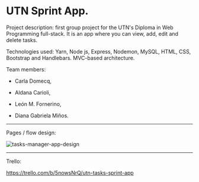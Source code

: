 # UTN Sprint App.

Project description:
first group project for the UTN's Diploma in Web Programming full-stack. It is an app where you can view, add, edit and delete tasks.

Technologies used: 
Yarn, Node js, Express, Nodemon, MySQL, HTML, CSS, Bootstrap and Handlebars. MVC-based architecture.

Team members: 

* Carla Domecq,

* Aldana Carioli,

* León M. Fornerino,

* Diana Gabriela Miños.

--------------------------------------------------------------------------------------------------------------------------------------

Pages / flow design:


![tasks-manager-app-design](https://user-images.githubusercontent.com/65367714/185751999-371ce747-f9bc-4835-889e-765cd2e7da8b.png)

--------------------------------------------------------------------------------------------------------------------------------------

Trello:

https://trello.com/b/5nowsNrQ/utn-tasks-sprint-app
